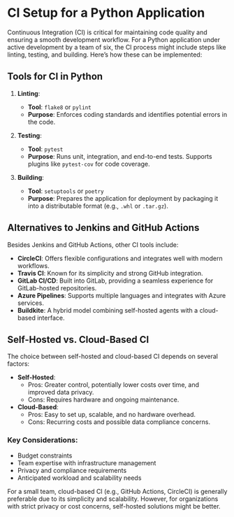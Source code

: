 # CI Setup for a Python Application

Continuous Integration (CI) is critical for maintaining code quality and ensuring a smooth development workflow. For a Python application under active development by a team of six, the CI process might include steps like linting, testing, and building. Here’s how these can be implemented:

## Tools for CI in Python

1. **Linting**:

   - **Tool**: `flake8` or `pylint`
   - **Purpose**: Enforces coding standards and identifies potential errors in the code.

2. **Testing**:

   - **Tool**: `pytest`
   - **Purpose**: Runs unit, integration, and end-to-end tests. Supports plugins like `pytest-cov` for code coverage.

3. **Building**:
   - **Tool**: `setuptools` or `poetry`
   - **Purpose**: Prepares the application for deployment by packaging it into a distributable format (e.g., `.whl` or `.tar.gz`).

## Alternatives to Jenkins and GitHub Actions

Besides Jenkins and GitHub Actions, other CI tools include:

- **CircleCI**: Offers flexible configurations and integrates well with modern workflows.
- **Travis CI**: Known for its simplicity and strong GitHub integration.
- **GitLab CI/CD**: Built into GitLab, providing a seamless experience for GitLab-hosted repositories.
- **Azure Pipelines**: Supports multiple languages and integrates with Azure services.
- **Buildkite**: A hybrid model combining self-hosted agents with a cloud-based interface.

## Self-Hosted vs. Cloud-Based CI

The choice between self-hosted and cloud-based CI depends on several factors:

- **Self-Hosted**:
  - Pros: Greater control, potentially lower costs over time, and improved data privacy.
  - Cons: Requires hardware and ongoing maintenance.
- **Cloud-Based**:
  - Pros: Easy to set up, scalable, and no hardware overhead.
  - Cons: Recurring costs and possible data compliance concerns.

### Key Considerations:

- Budget constraints
- Team expertise with infrastructure management
- Privacy and compliance requirements
- Anticipated workload and scalability needs

For a small team, cloud-based CI (e.g., GitHub Actions, CircleCI) is generally preferable due to its simplicity and scalability. However, for organizations with strict privacy or cost concerns, self-hosted solutions might be better.

